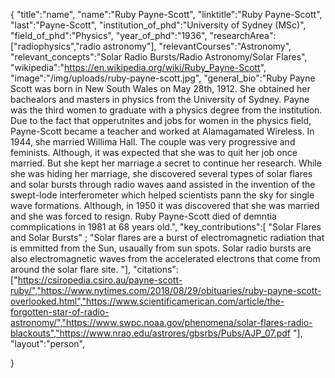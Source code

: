 {
"title":"name",
"name":"Ruby Payne-Scott",
"linktitle":"Ruby Payne-Scott",
"last":"Payne-Scott",
"institution_of_phd":"University of Sydney (MSc)",
"field_of_phd":"Physics",
"year_of_phd":"1936",
"researchArea":["radiophysics","radio astronomy"],
"relevantCourses":"Astronomy",
"relevant_concepts":"Solar Radio Bursts/Radio Astronomy/Solar Flares",
"wikipedia":"https://en.wikipedia.org/wiki/Ruby_Payne-Scott",
"image":"/img/uploads/ruby-payne-scott.jpg",
"general_bio":"Ruby Payne Scott was born in New South Wales on May 28th, 1912. She obtained her bachealors and masters in physics from the University of Sydney. Payne was the third women to graduate with a physics degree from the institution. Due to the fact that opperutnites and jobs for women in the physics field, Payne-Scott became a teacher and worked at Alamagamated Wireless. In 1944, she married Willima Hall. The couple was very progressive and feminists. Although, it was expected that she was to quit her job once married. But she kept her marriage a secret to continue her research. While she was hiding her marriage, she discovered several types of solar flares and solar bursts through radio waves aand assisted in the invention of the swept-lode interferometer which helped scientists pann the sky for single wave formations. Although, in 1950 it was discovered that she was married and she was forced to resign. Ruby Payne-Scott died of demntia commplications in 1981 at 68 years old.",
"key_contributions":[
"Solar Flares and Solar Bursts" ; "Solar flares are a burst of electromagnetic radiation that is emmitted from the Sun, usaually from sun spots. Solar radio bursts are also electromagnetic waves from the accelerated electrons that come from around the solar flare site. "],
"citations":["https://csiropedia.csiro.au/payne-scott-ruby/","https://www.nytimes.com/2018/08/29/obituaries/ruby-payne-scott-overlooked.html","https://www.scientificamerican.com/article/the-forgotten-star-of-radio-astronomy/","https://www.swpc.noaa.gov/phenomena/solar-flares-radio-blackouts","https://www.nrao.edu/astrores/gbsrbs/Pubs/AJP_07.pdf    "],
"layout":"person",

}